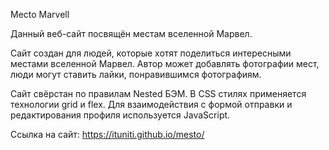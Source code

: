 Mecto Marvell

Данный веб-сайт посвящён местам вселенной Марвел.

Сайт создан для людей, которые хотят поделиться интересными местами вселенной Марвел. Автор может добавлять фотографии мест, люди могут ставить лайки, понравившимся фотографиям.

Сайт свёрстан по правилам Nested БЭМ. В CSS стилях применяется технологии grid и flex.
Для взаимодействия с формой отправки и редактирования профиля используется JavaScript.

Ссылка на сайт: https://ituniti.github.io/mesto/
